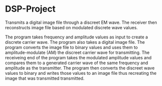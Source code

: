 # DSP-Project
Transmits a digital image file through a discreet EM wave. The receiver then reconstructs image file based on modulated discrete wave values.

The program takes frequency and amplitude values as input to create a discrete carrier wave. The program also takes a digital image file. The program converts the image file to binary values and uses them to amplitude-modulate (AM) the discreet carrier wave for transmitting. The receiveing end of the program takes the modulated amplitude values and compares them to a generated carrier wave of the same frequency and amplitude as the transmitter. The program then converts the discreet wave values to binary and writes those values to an image file thus recreating the image that was transmitted transmitted.  
